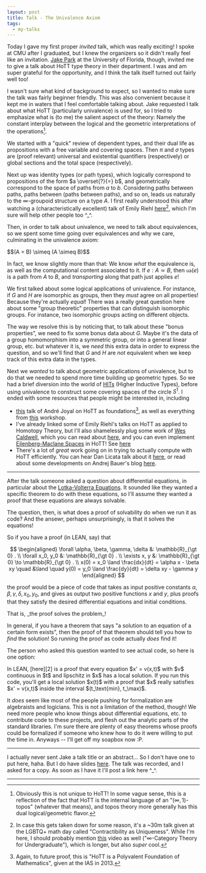 ```yaml
---
layout: post
title: Talk - The Univalence Axiom
tags:
  - my-talks
---
```


Today I gave my first proper _invited_ talk, which was really exciting! 
I spoke at CMU after I graduated, but I knew the organizers so it didn't really
feel like an invitation. [Jake Park][3] at the University of Florida, though,
invited me to give a talk about HoTT type theory in their department. I was
and am super grateful for the opportunity, and I think the talk itself
turned out fairly well too!

I wasn't sure what kind of background to expect, so I wanted to make sure
the talk was fairly beginner friendly. This was also convenient because it
kept me in waters that I feel comfortable talking about. Jake requested I
talk about what HoTT (particularly univalence) is used for, so I tried to 
emphasize what is (to me) the salient aspect of the theory: Namely the
constant interplay between the logical and the geometric interpretations 
of the operations[^1].

We started with a "quick" review of dependent types, and their dual life
as propositions with a free variable and covering spaces. Then $\pi$ and 
$\sigma$ types are (proof relevant) universal and existential quantifiers
(respectively) or global sections and the total space (respectively). 

Next up was identity types (or path types), which logically correspond to
propositions of the form $a \overset{?}{=} b$, and geometrically correspond
to the space of paths from $a$ to $b$. Considering paths between paths,
paths between (paths between paths), and so on, leads us naturally to the
$\infty$-groupoid structure on a type $A$. I first really understood this
after watching a (characteristically excellent) talk of Emily Riehl 
[here][4][^2], which I'm sure will help other people too ^_^.

Then, in order to talk about univalence, we need to talk about equivalences,
so we spent some time going over equivalences and why we care, culminating in
the univalence axiom:

<div class=boxed markdown=1>
  $$(A = B) \simeq (A \simeq B)$$
</div>

In fact, we know slightly more than that: We know _what_ the equivalence is,
as well as the computational content associated to it. If $e : A \simeq B$,
then $\mathtt{ua}(e)$ is a path from $A$ to $B$, and _transporting_ along
that path just applies $e$!

We first talked about some logical applications of univalence. For instance,
if $G$ and $H$ are isomorphic as groups, then they _must_ agree on all 
properties! Because they're actually _equal_! There was a really great question
here about some "group theoretic" properties that can distinguish isomorphic
groups. For instance, two isomorphic groups acting on different objects. 

The way we resolve this is by noticing that, to talk about these "bonus properties",
we need to fix some bonus data about $G$. Maybe it's the data of a group 
homomorphism into a symmetric group, or into a general linear group, etc. but
whatever it is, we _need_ this extra data in order to express the question,
and so we'll find that $G$ and $H$ are _not_ equivalent when we keep track of
this extra data in the types.

Next we _wanted_ to talk about geometric applications of univalence, but to
do that we needed to spend more time building up geometric types. So we had
a brief diversion into the world of [HITs][6] (Higher Inductive Types),
before using univalence to construct some covering spaces of the circle
$S^1$. I ended with some resources that people might be interested in,
including

 - [this][7] talk of André Joyal on HoTT as foundations[^3], as well as everything
  from [this][8] workshop.
 - I've already linked some of Emily Riehl's talks on HoTT as applied to Homotopy Theory,
     but I'll also shamelessly plug some work of [Wes Caldwell][9], which you
     can read about [here][10], and you can even implement 
     [Eilenberg-Maclane Spaces][12] in HoTT! See [here][13]
 - There's a lot of _great_ work going on in trying to actually compute with
     HoTT efficiently. You can hear Dan Licata talk about it [here][11],
     or read about some developments on Andrej Bauer's blog [here][14].

---

After the talk someone asked a question about differential equations, in 
particular about the [Lotka-Volterra Equations][1]. It sounded like they 
wanted a specific theorem to do with these equations, so I'll assume they
wanted a proof that these equations are always solvable. 

The question, then, is what does a proof of solvability do when we run it as 
code? And the ansewr, perhaps unsurprisingly, is that it solves the equations!

So if you have a proof (in LEAN, say) that 

$$
\begin{aligned}
\forall \alpha, \beta, \gamma, \delta &: \mathbb{R}_{\gt 0} . \\
\forall x_0, y_0 &: \mathbb{R}_{\gt 0} . \\
\exists x, y &: \mathbb{R}_{\gt 0} \to \mathbb{R}_{\gt 0} . \\
x(0) = x_0 \land \frac{dx}{dt} = \alpha x - \beta xy \quad &\land \quad y(0) = y_0 \land \frac{dy}{dt} = \delta xy - \gamma y
\end{aligned}
$$

the proof would be a piece of code that takes as input
positive constants $\alpha, \beta, \gamma, \delta, x_0, y_0$,
and gives as output two positive functions $x$ and $y$, plus proofs that
they satisfy the desired differential equations and initial conditions.

<div class=boxed markdown=1>
That is, _the proof solves the problem_!
</div>

In general, if you have a theorem that says 
"a solution to an equation of a certain form exists", then the proof of that
theorem should tell you how to _find_ the solution! So running the proof as
code actually _does_ find it! 

The person who asked this question wanted to see actual code, so here is 
one option:

<div class=boxed markdown=1>
  In LEAN, [here][2] is a proof that every equation $x' = v(x,t)$ with $v$ continuous in $t$
  and lipschitz in $x$ has a local solution. If you run this code, you'll get a local solution
  $x(t)$ with a proof that $x$ really satisfies $x' = v(x,t)$ inside the interval
  $(t_\text{min}, t_\max)$.
</div>

It _does_ seem like most of the people pushing for formalization are 
algebraists and logicians. This is not a limitation of the method, though! 
We need more people who know things about differential equations, etc. to 
contribute code to these projects, and flesh out the analytic parts of the
standard libraries. I'm sure there are plenty of easy theorems whose proofs
could be formalized if someone who knew how to do it were willing to put the
time in. Anyways -- I'll get off my soapbox now :P.

---

I actually never sent Jake a talk title or an abstract... So I don't have
one to put here, haha. But I do have slides [here][15]. The talk was 
recorded, and I asked for a copy. As soon as I have it I'll post a link here ^_^.

---

[^1]: 
    Obviously this is not unique to HoTT! In some vague sense, this is a 
    reflection of the fact that HoTT is the internal language of an 
    "$(\infty,1)$-topos" (whatever that means), and topos theory more generally 
    has this dual logical/geometric flavor.

[^2]: 
    In case this gets taken down for some reason, it's a ~30m talk given
    at the LGBTQ+ math day called "Contractibility as Uniqueness". While I'm here,
    I should probably mention [this][5] video as well 
    ("$\infty$-Category Theory for Undergraduate"), which is longer, but also
    _super_ cool.

[^3]: 
    Again, to future proof, this is "HoTT is a Polyvalent Foundation of Mathematics",
    given at the IAS in 2013.


[1]: https://en.wikipedia.org/wiki/Lotka%E2%80%93Volterra_equations
[2]: https://leanprover-community.github.io/mathlib_docs/analysis/ODE/picard_lindelof.html#top
[3]: https://people.clas.ufl.edu/j-park1/
[4]: https://www.youtube.com/watch?v=X2kNt0ARVeI
[5]: https://www.youtube.com/watch?v=A6hXn6QCu0k
[6]: https://ncatlab.org/nlab/show/higher+inductive+type
[7]: https://www.youtube.com/watch?v=TI-v4QoiEl0
[8]: https://hott-uf.github.io/2021/
[9]: https://www.andrew.cmu.edu/user/wcaldwel/
[10]: https://cmu-hott.github.io/grad-workshop-2021-files/slides-caldwell.pdf
[11]: https://www.youtube.com/watch?v=j5RIZAzooAg
[12]: https://en.wikipedia.org/wiki/Eilenberg%E2%80%93MacLane_spaceh
[13]: https://homotopytypetheory.org/2014/04/15/eilenberg-maclane-spaces-in-hott/
[14]: http://math.andrej.com/
[15]: /assets/docs/univalence-talk/univalence.pdf
